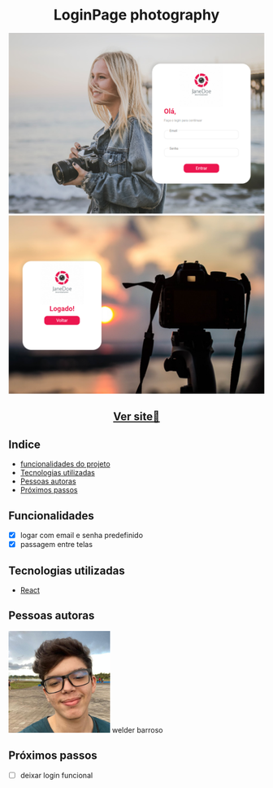 <h1 align="center">LoginPage photography</h1>
<div align="center">
<img src="./primeira-tela.png"/>
<img src="./segunda-tela.png"/>
</div>
<div align="center"><h2><a href="https://vigorous-nobel-529923.netlify.app">Ver site📸</a></></div> 

## Indice

- <a href="#funcionalidades-do-projeto">funcionalidades do projeto</a>
- <a href="#tecnologias-ultilizadas">Tecnologias utilizadas</a>
- <a href="#pessoas-autoras">Pessoas autoras</a>
- <a href="#proximos-passos">Próximos passos</a>

<h2 id="funcionalidades-do-projeto">Funcionalidades</h2>

- [x] logar com email e senha predefinido
- [x] passagem entre telas

<h2 id="tecnologias-ultilizadas">Tecnologias utilizadas</h2> 

- [React](https://react.dev/)


<h2 id="pessoas-autoras">Pessoas autoras</h2> 
<img alt="minha foto de perfil" src="./perfil-quadrado.JPG" width="200"/>
welder barroso


<h2 id="proximos-passos">Próximos passos</h2> 

- [ ] deixar login funcional
